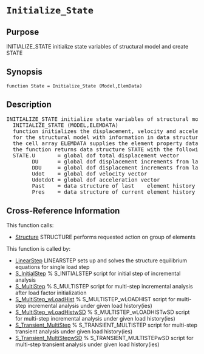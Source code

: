 
<!-- <a name="_top"></a>
<div><a href="../../../_index.md">Home</a> &gt;  <a href="#">latest</a> &gt; <a href="#">Analysis_Functions</a> &gt; <a href="_index.md">Static</a> &gt; Initialize_State.m</div> -->

<!--<table width="100%"><tr><td align="left"><a href="../../../_index.md"><img alt="<" border="0" src="../../../left.png">&nbsp;Master index</a></td>
<td align="right"><a href="_index.md">Index for latest\Analysis_Functions\Static&nbsp;<img alt=">" border="0" src="../../../right.png"></a></td></tr></table>-->
# `Initialize_State`
<!-- <h1>Initialize_State
</h1> -->

## <a name="_name"></a>Purpose

<!-- <h2 id="purpose"><a name="_name"></a>Purpose</h2> -->

INITIALIZE_STATE initialize state variables of structural model and create STATE

<!-- <div class="box"><strong>INITIALIZE_STATE initialize state variables of structural model and create STATE</strong></div> -->

## <a name="_synopsis"></a>Synopsis

`function State = Initialize_State (Model,ElemData)` 
## <a name="_description"></a>Description

<pre class="comment">INITIALIZE_STATE initialize state variables of structural model and create STATE    
  INITIALIZE_STATE (MODEL,ELEMDATA)
  function initializes the displacement, velocity and acceleration vectors
  for the structural model with information in data structure MODEL;
  the cell array ELEMDATA supplies the element property data for element history initialization;
  the function returns data structure STATE with the following fields
  STATE.U       = global dof total displacement vector
        DU      = global dof displacement increments from last convergence
        DDU     = global dof displacement increments from last iteration
        Udot    = global dof velocity vector
        Udotdot = global dof acceleration vector
        Past    = data structure of last    element history variables in cell array Elem
        Pres    = data structure of current element history variables in cell array Elem</pre>
<!-- <div class="fragment"><pre class="comment">INITIALIZE_STATE initialize state variables of structural model and create STATE    
  INITIALIZE_STATE (MODEL,ELEMDATA)
  function initializes the displacement, velocity and acceleration vectors
  for the structural model with information in data structure MODEL;
  the cell array ELEMDATA supplies the element property data for element history initialization;
  the function returns data structure STATE with the following fields
  STATE.U       = global dof total displacement vector
        DU      = global dof displacement increments from last convergence
        DDU     = global dof displacement increments from last iteration
        Udot    = global dof velocity vector
        Udotdot = global dof acceleration vector
        Past    = data structure of last    element history variables in cell array Elem
        Pres    = data structure of current element history variables in cell array Elem</pre></div> -->

<!-- crossreference -->
## <a name="_cross"></a>Cross-Reference Information

This function calls:
<ul style="list-style-image:url(../../../matlabicon.gif)">
<li><a href="../../../latest/General_Functions/Structure" class="code" title="function Resp = Structure (action,Model,ElemData,State,ElemList)">Structure</a>	STRUCTURE performs requested action on group of elements</li></ul>
This function is called by:
<ul style="list-style-image:url(../../../matlabicon.gif)">
<li><a href="LinearStep.md" class="code" title="function State = LinearStep (Model,ElemData,Loading)">LinearStep</a>	LINEARSTEP sets up and solves the structure equilibrium equations for single load step</li><li><a href="../../../latest/Solution_Scripts/S_InitialStep.md" class="code" title="">S_InitialStep</a>	% S_INITIALSTEP script for initial step of incremental analysis</li><li><a href="../../../latest/Solution_Scripts/S_MultiStep.md" class="code" title="">S_MultiStep</a>	% S_MULTISTEP script for multi-step incremental analysis after load factor initialization</li><li><a href="../../../latest/Solution_Scripts/S_MultiStep_wLoadHist.md" class="code" title="">S_MultiStep_wLoadHist</a>	% S_MULTISTEP_wLOADHIST script for multi-step incremental analysis under given load history(ies)</li><li><a href="../../../latest/Solution_Scripts/S_MultiStep_wLoadHistwSD.md" class="code" title="">S_MultiStep_wLoadHistwSD</a>	% S_MULTISTEP_wLOADHISTwSD script for multi-step incremental analysis under given load history(ies)</li><li><a href="../../../latest/Solution_Scripts/S_Transient_MultiStep.md" class="code" title="">S_Transient_MultiStep</a>	% S_TRANSIENT_MULTISTEP script for multi-step transient analysis under given load history(ies)</li><li><a href="../../../latest/Solution_Scripts/S_Transient_MultiStepwSD.md" class="code" title="">S_Transient_MultiStepwSD</a>	% S_TRANSIENT_MULTISTEPwSD script for multi-step transient analysis under given load history(ies)</li></ul>
<!-- crossreference -->




<!-- <hr><address>Generated on Thu 28-Jan-2021 18:22:44 by <strong><a href="http://www.artefact.tk/software/matlab/m2html/" title="Matlab Documentation in HTML">m2html</a></strong> &copy; 2005</address> -->